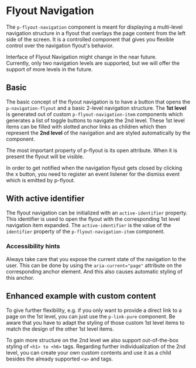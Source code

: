 # Flyout Navigation

The `p-flyout-navigation` component is meant for displaying a multi-level navigation structure in a flyout that overlays
the page content from the left side of the screen. It is a controlled component that gives you flexible control over the
navigation flyout's behavior.

<Notification heading="Experimental Component" state="warning">
  Interface of Flyout Navigation might change in the near future. <br>Currently, only two navigation levels are supported, but we will offer the support of more levels in the future.
</Notification>

<TableOfContents></TableOfContents>

## Basic

The basic concept of the flyout navigation is to have a button that opens the `p-navigation-flyout` and a basic 2-level
navigation structure. The **1st level** is generated out of custom `p-flyout-navigation-item` components which generates
a list of toggle buttons to navigate the 2nd level. These 1st level items can be filled with slotted anchor links as
children which then represent the **2nd level** of the navigation and are styled automatically by the component.

The most important property of p-flyout is its open attribute. When it is present the flyout will be visible.

In order to get notified when the navigation flyout gets closed by clicking the x button, you need to register an event
listener for the dismiss event which is emitted by p-flyout.

<Playground :markup="basicExample" :config="config"></Playground>

## With active identifier

The flyout navigation can be initialized with an `active-identifier` property. This identifier is used to open the
flyout with the corresponding 1st level navigation item expanded. The `active-identifier` is the value of the
`identifier` property of the `p-flyout-navigation-item` component.

<Playground :markup="activeIdentifierExample" :config="config"></Playground>

### <A11yIcon></A11yIcon> Accessibility hints

Always take care that you expose the current state of the navigation to the user. This can be done by using the
`aria-current="page"` attribute on the corresponding anchor element. And this also causes automatic styling of this
anchor.

## Enhanced example with custom content

To give further flexibility, e.g. if you only want to provide a direct link to a page on the 1st level, you can just use
the `p-link-pure` component. Be aware that you have to adapt the styling of those custom 1st level items to match the
design of the other 1st level items.

To gain more structure on the 2nd level we also support out-of-the-box styling of `<h1> to <h6>` tags. Regarding further
individualization of the 2nd level, you can create your own custom contents and use it as a child besides the already
supported `<a>` and tags.

<Playground :markup="enhancedExample" :config="config"></Playground>

<script lang="ts">
import Vue from 'vue';
import Component from 'vue-class-component'; 

@Component()
export default class Code extends Vue {
  config = { themeable: true };
  navigationFlyouts = [];
  
  mounted() {
    this.registerEvents();
  }

  updated() {
    /* event handling is registered again on every update since markup is changing and references are lost */
    this.registerEvents();
  }

  registerEvents() {
    this.navigationFlyouts = document.querySelectorAll('.playground .demo p-flyout-navigation');
    
    const buttonsOpen = document.querySelectorAll('.playground .demo > p-button');
    buttonsOpen.forEach((btn, index) => btn.addEventListener('click', () => this.openFlyout(index)));
    
    this.navigationFlyouts.forEach((flyout, index) => {
      flyout.addEventListener('dismiss', () => this.closeFlyout(index));
    });
  }

basicExample =
`<p-button aria="{ 'aria-haspopup': 'dialog' }">Open Flyout Navigation</p-button>
<p-flyout-navigation>
  <p-flyout-navigation-item identifier="item-1" label="Some Label">
    <a href="#some-anchor">Some anchor</a>
    <a href="#some-anchor">Some anchor</a>
    <a href="#some-anchor">Some anchor</a>
    <a href="#some-anchor">Some anchor</a>
    <a href="#some-anchor">Some anchor</a>
  </p-flyout-navigation-item>
  <p-flyout-navigation-item identifier="item-2" label="Some Label">
    <a href="#some-anchor">Some anchor</a>
    <a href="#some-anchor">Some anchor</a>
    <a href="#some-anchor">Some anchor</a>
  </p-flyout-navigation-item>
  <p-flyout-navigation-item identifier="item-3" label="Some Label">
    <a href="#some-anchor">Some anchor</a>
    <a href="#some-anchor">Some anchor</a>
  </p-flyout-navigation-item>
  <p-flyout-navigation-item identifier="item-4" label="Some Label">
    <a href="#some-anchor">Some anchor</a>
  </p-flyout-navigation-item>
  <p-flyout-navigation-item identifier="item-5" label="Some Label">
    <a href="#some-anchor">Some anchor</a>
  </p-flyout-navigation-item>
  <p-flyout-navigation-item identifier="item-6" label="Some Label">
    <a href="#some-anchor">Some anchor</a>
    <a href="#some-anchor">Some anchor</a>
  </p-flyout-navigation-item>
</p-flyout-navigation>`;

activeIdentifierExample =
`<p-button aria="{ 'aria-haspopup': 'dialog' }">Open Flyout Navigation</p-button>
<p-flyout-navigation active-identifier="item-2">
  <p-flyout-navigation-item identifier="item-1" label="Some Label">
    <a href="#some-anchor">Some anchor</a>
    <a href="#some-anchor">Some anchor</a>
    <a href="#some-anchor">Some anchor</a>
    <a href="#some-anchor">Some anchor</a>
    <a href="#some-anchor">Some anchor</a>
  </p-flyout-navigation-item>
  <p-flyout-navigation-item identifier="item-2" label="Some Label">
    <a href="#some-anchor">Some anchor</a>
    <a href="#some-anchor" aria-current="page">Some anchor</a>
    <a href="#some-anchor">Some anchor</a>
  </p-flyout-navigation-item>
  <p-flyout-navigation-item identifier="item-3" label="Some Label">
    <a href="#some-anchor">Some anchor</a>
    <a href="#some-anchor">Some anchor</a>
  </p-flyout-navigation-item>
  <p-flyout-navigation-item identifier="item-4" label="Some Label">
    <a href="#some-anchor">Some anchor</a>
  </p-flyout-navigation-item>
  <p-flyout-navigation-item identifier="item-5" label="Some Label">
    <a href="#some-anchor">Some anchor</a>
  </p-flyout-navigation-item>
  <p-flyout-navigation-item identifier="item-6" label="Some Label">
    <a href="#some-anchor">Some anchor</a>
    <a href="#some-anchor">Some anchor</a>
  </p-flyout-navigation-item>
</p-flyout-navigation>`;

enhancedExample =
`<p-button aria="{ 'aria-haspopup': 'dialog' }">Open Flyout Navigation</p-button>
<p-flyout-navigation active-identifier="item-1">
  <p-flyout-navigation-item identifier="item-1" label="Some Label">
    <p-link-tile href="#" label="Some label" description="Some Description" weight="semi-bold" compact="true" aspect-ratio="1:1">
      <img src="${require('@/assets/dummy-image-for-link-tile.jpeg')}" alt="Some Image" />
    </p-link-tile>
    <h3>Some Heading</h3>
    <a href="#">Some anchor</a>
    <a href="#" active="true" aria="{ 'aria-current': 'page'}">Some anchor</a>
    <a href="#">Some anchor</a>
    <a href="#">Some anchor</a>
    <a href="#">Some anchor</a>
    <h3>Some Heading</h3>
    <a href="#">Some anchor</a>
    <a href="#">Some anchor</a>
    <a href="#">Some anchor</a>
    <a href="#">Some anchor</a>
  </p-flyout-navigation-item>
  <p-flyout-navigation-item identifier="item-2" label="Some Label">
    <a href="#">Some anchor</a>
    <a href="#">Some anchor</a>
    <a href="#">Some anchor</a>
  </p-flyout-navigation-item>
  <p-flyout-navigation-item identifier="item-3" label="Some Label">
    <a href="#">Some anchor</a>
    <a href="#">Some anchor</a>
  </p-flyout-navigation-item>
  <p-flyout-navigation-item identifier="item-4" label="Some Label">
    <a href="#">Some anchor</a>
  </p-flyout-navigation-item>
  <p-flyout-navigation-item identifier="item-5" label="Some Label">
    <a href="#">Some anchor</a>
  </p-flyout-navigation-item>
  <p-flyout-navigation-item identifier="item-6" label="Some Label">
    <a href="#">Some anchor</a>
    <a href="#">Some anchor</a>
  </p-flyout-navigation-item>
  <p-link-pure size="medium" href="#" stretched="true" icon="external">Some external anchor</p-link-pure>
</p-flyout-navigation>`;
    
  openFlyout(index: number): void {
    this.navigationFlyouts[index].open = true;
  }

  closeFlyout(index: number): void {
    this.navigationFlyouts[index].open = false;
  }
}
</script>

<style scoped lang="scss">
  @use '@porsche-design-system/components-js/styles' as *;

  :deep(p-flyout-navigation) {
    > p-link-pure {
      padding: $pds-spacing-fluid-small;
      margin: 0 calc($pds-spacing-fluid-small * -1);
    }
  }
</style>
